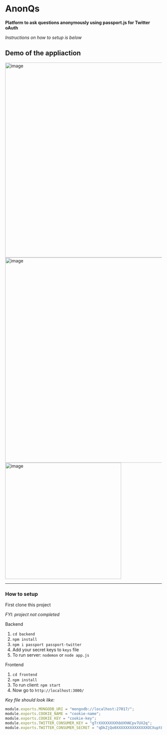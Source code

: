 # AnonQs
**Platform to ask questions anonymously using passport.js for Twitter oAuth**

*Instructions on how to setup is below*

## Demo of the appliaction
<img width="625" alt="image" src="https://user-images.githubusercontent.com/39646629/153728831-7a570867-8324-415e-85ff-5116669a6961.png">
<img width="658" alt="image" src="https://user-images.githubusercontent.com/39646629/153730117-3f18a7c1-56ee-4c75-bf86-54ea892ab25d.png">
<img width="373" alt="image" src="https://user-images.githubusercontent.com/39646629/153729048-582f45bf-a5d0-4aef-9713-de602c34a14e.png">

---

### How to setup
First clone this project

*FYI: project not completed*

Backend
1. `cd backend`
2. `npm install`
3. `npm i passport passport-twitter`
4. Add your secret keys to `keys` file
5. To run server: `nodemon` or `node app.js`

Frontend
1. `cd frontend`
2. `npm install`
3. To run client: `npm start`
4. Now go to ```http://localhost:3000/```

*Key file should look like:*
```js
module.exports.MONGODB_URI = "mongodb://localhost:27017/";
module.exports.COOKIE_NAME = "cookie-name";
module.exports.COOKIE_KEY = "cookie-key";
module.exports.TWITTER_CONSUMER_KEY = "gTrXXXXXXXXhbUXhNCpv7UX2q";
module.exports.TWITTER_CONSUMER_SECRET = "qDkZjQo0XXXXXXXXXXXXXXOCXuptL0GTYYSKXThY8DYc";
```
